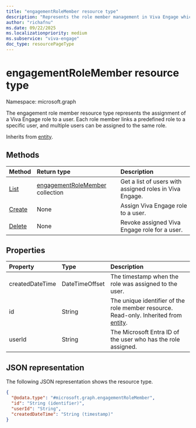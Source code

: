 ```yaml
---
title: "engagementRoleMember resource type"
description: "Represents the role member management in Viva Engage which involves assigning and managing various administrative roles and corp comm role within the Viva Engage platform."
author: "richafnu"
ms.date: 09/22/2025
ms.localizationpriority: medium
ms.subservice: "viva-engage"
doc_type: resourcePageType
---
```


# engagementRoleMember resource type

Namespace: microsoft.graph

<!-- Viva Engage handles role member management by assigning and managing various member roles within the platform.  -->

The engagement role member resource type represents the assignment of a Viva Engage role to a user. Each role member links a predefined role to a specific user, and multiple users can be assigned to the same role.

Inherits from [entity](../resources/entity.md).

## Methods
|Method|Return type|Description|
|:---|:---|:---|
|[List](../api/engagementrole-list-members.md)|[engagementRoleMember](../resources/engagementrolemember.md) collection|Get a list of users with assigned roles in Viva Engage.|
|[Create](../api/engagementrole-post-members.md)|None|Assign Viva Engage role to a user.|
|[Delete](../api/engagementrole-delete-members.md)|None|Revoke assigned Viva Engage role for a user.|

## Properties
|Property|Type|Description|
|:---|:---|:---|
|createdDateTime|DateTimeOffset|The timestamp when the role was assigned to the user.|
|id|String|The unique identifier of the role member resource. Read-only. Inherited from [entity](../resources/entity.md). |
|userId|String|The Microsoft Entra ID of the user who has the role assigned.|

## JSON representation
The following JSON representation shows the resource type.
<!-- {
  "blockType": "resource",
  "keyProperty": "id",
  "@odata.type": "microsoft.graph.engagementrolemember",
  "baseType": "microsoft.graph.entity",
  "openType": false
}
-->
``` json
{
  "@odata.type": "#microsoft.graph.engagementRoleMember",
  "id": "String (identifier)",
  "userId": "String",
  "createdDateTime": "String (timestamp)"
}
```
